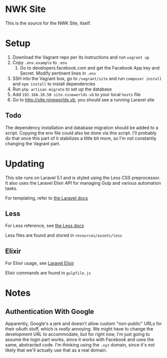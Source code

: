 # NWK Site

This is the source for the NWK Site, itself.

# Setup

1. Download the Vagrant repo per its instructions and run `vagrant up`
1. Copy `.env.example` to `.env`
    1. Go to developers.facebook.com and get the Facebook App key and Secret. Modify pertinent lines in `.env`  
1. SSH into the Vagrant box, go to `/vagrant/site` and run `composer install` and `npm install` to install dependencies
1. Run `php artisan migrate` to set up the database
1. Add `192.168.10.50 site.nineworlds.vb` to your local `hosts` file
1. Go to http://site.nineworlds.vb, you should see a running Laravel site

## Todo

The dependency installation and database migration should be added to a script. Copying the env file could also be done via this script. I'll probably do that once this part of it stabilizes a little bit more, so I'm not constantly changing the Vagrant part.

# Updating

This site runs on Laravel 5.1 and is styled using the Less CSS preprocessor. It also uses the Laravel Elixir API for managing Gulp and various automation tasks.

For templating, refer to [the Laravel docs](https://laravel.com/docs/5.1/blade#defining-a-layout)

## Less

For Less reference, see [the Less docs](http://lesscss.org/)

Less files are found and stored in `resources/assets/less`

## Elixir

For Elixir usage, see [Laravel Elixir](https://laravel.com/docs/5.1/elixir)

Elixir commands are found in `gulpfile.js`

# Notes

## Authentication With Google

Apparently, Google's a jerk and doesn't allow custom "non-public" URLs for their oAuth stuff, which is *really* annoying. We might have to change the development URL to accommodate, but for right now, I'm just going to assume the login part works, since it works with Facebook and uses the same, abstracted code. I'm thinking using the `.xyz` domain, since it's not likely that we'll actually use that as a real domain. 
